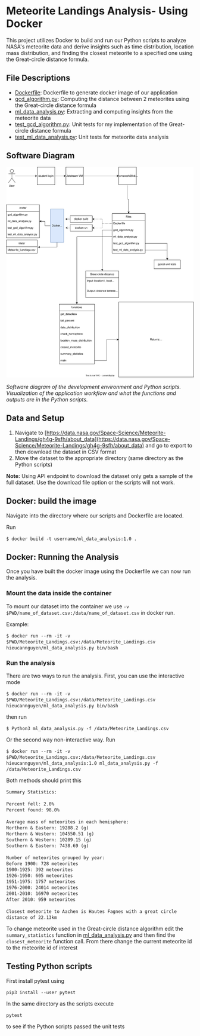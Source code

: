 # Meteorite Landings Analysis- Using Docker
This project utilizes Docker to build and run our Python scripts to analyze NASA's meteorite data and derive insights such as time distribution, location mass distribution, and finding the closest meteorite to a specified one using the Great-circle distance formula. 

## File Descriptions
- [Dockerfile](Dockerfile): Dockerfile to generate docker image of our application
- [gcd_algorithm.py](gcd_algorithm.py): Computing the distance between 2 meteorites using the Great-circle distance formula
- [ml_data_analysis.py](ml_data_analysis.py): Extracting and computing insights from the meteorite data
- [test_gcd_algorithm.py](test_gcd_algorithm.py): Unit tests for my implementation of the Great-circle distance formula
- [test_ml_data_analysis.py](test_ml_data_analysis.py): Unit tests for meteorite data analysis

## Software Diagram
![image](coe332_hw3_diagram.svg)

*Software diagram of the development environment and Python scripts. Visualization of the application workflow and what the functions and outputs are in the Python scripts.*

## Data and Setup
1. Navigate to [https://data.nasa.gov/Space-Science/Meteorite-Landings/gh4g-9sfh/about_data](https://data.nasa.gov/Space-Science/Meteorite-Landings/gh4g-9sfh/about_data) and go to export to then download the dataset in CSV format
2. Move the dataset to the appropriate directory (same directory as the Python scripts)

**Note:** Using API endpoint to download the dataset only gets a sample of the full dataset. Use the download file option or the scripts will not work. 

## Docker: build the image
Navigate into the directory where our scripts and Dockerfile are located.

Run 
~~~
$ docker build -t username/ml_data_analysis:1.0 .
~~~

## Docker: Running the Analysis
Once you have built the docker image using the Dockerfile we can now run the analysis.

### Mount the data inside the container
To mount our dataset into the container we use `-v $PWD/name_of_dataset.csv:/data/name_of_dataset.csv` in docker run.

Example:
~~~
$ docker run --rm -it -v $PWD/Meteorite_Landings.csv:/data/Meteorite_Landings.csv hieucannguyen/ml_data_analysis.py bin/bash
~~~

### Run the analysis
There are two ways to run the analysis. First, you can use the interactive mode
~~~
$ docker run --rm -it -v $PWD/Meteorite_Landings.csv:/data/Meteorite_Landings.csv hieucannguyen/ml_data_analysis.py bin/bash
~~~
then run
~~~
$ Python3 ml_data_analysis.py -f /data/Meteorite_Landings.csv
~~~

Or the second way non-interactive way. Run
~~~
$ docker run --rm -it -v $PWD/Meteorite_Landings.csv:/data/Meteorite_Landings.csv hieucannguyen/ml_data_analysis:1.0 ml_data_analysis.py -f /data/Meteorite_Landings.csv
~~~

Both methods should print this
~~~
Summary Statistics:

Percent fell: 2.0%
Percent found: 98.0%

Average mass of meteorites in each hemisphere:
Northern & Eastern: 19288.2 (g)
Northern & Western: 104550.51 (g)
Southern & Western: 10289.15 (g)
Southern & Eastern: 7438.69 (g)

Number of meteorites grouped by year:
Before 1900: 728 meteorites
1900-1925: 392 meteorites
1926-1950: 605 meteorites
1951-1975: 1757 meteorites
1976-2000: 24014 meteorites
2001-2010: 16970 meteorites
After 2010: 959 meteorites

Closest meteorite to Aachen is Hautes Fagnes with a great circle distance of 22.13km
~~~

To change meteorite used in the Great-circle distance algorithm edit the `summary_statistics` function in [ml_data_analysis.py](ml_data_analysis.py) and then
find the `closest_meteorite` function call. From there change the current meteorite id to the meteorite id of interest

## Testing Python scripts
First install pytest using

~~~
pip3 install --user pytest
~~~

In the same directory as the scripts execute

~~~
pytest
~~~

to see if the Python scripts passed the unit tests
